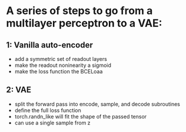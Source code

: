 # A series of steps to go from a multilayer perceptron to a VAE:


## 1: Vanilla auto-encoder
- add a symmetric set of readout layers
- make the readout noninearity a sigmoid
- make the loss function the BCELoaa


## 2: VAE 
- split the forward pass into encode, sample, and decode subroutines
- define the full loss function
- torch.randn_like will fit the shape of the passed tensor
- can use a single sample from z
